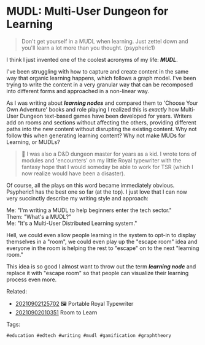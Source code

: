 # MUDL: Multi-User Dungeon for Learning

> Don't get yourself in a MUDL when learning. Just zettel down and
> you'll learn a lot more than you thought. (psypheric1)

I think I just invented one of the coolest acronyms of my life: ***MUDL***.

I've been struggling with how to capture and create content in the same
way that organic learning happens, which follows a graph model. I've
been trying to write the content in a very granular way that can be
recomposed into different forms and approached in a non-linear way.

As I was writing about ***learning nodes*** and compared them to 'Choose
Your Own Adventure' books and role playing I realized this is *exactly*
how Multi-User Dungeon text-based games have been developed for years.
Writers add on rooms and sections without affecting the others,
providing different paths into the new content without disrupting the
existing content. Why not follow this when generating learning content?
Why not make MUDs for Learning, or MUDLs?

> 💬
> I was also a D&D dungeon master for years as a kid. I wrote tons of
> modules and 'encounters' on my little Royal typewriter with the
> fantasy hope that I would someday be able to work for TSR (which I now
> realize would have been a disaster).

Of course, all the plays on this word became immediately obvious.
Psypheric1 has the best one so far (at the top). I just love that I can
now very succinctly describe my writing style and approach:

Me: "I'm writing a MUDL to help beginners enter the tech sector."  
Them: "What's a MUDL?"  
Me: "It's a Multi-User Distributed Learning system."

Hell, we could even allow people learning in the system to opt-in to
display themselves in a "room", we could even play up the "escape room"
idea and everyone in the room is helping the rest to "escape" on to the
next "learning room." 

This idea is so good I almost want to throw out the term ***learning
node*** and replace it with "escape room" so that people can visualize
their learning process even more.

Related:

* [20210902125702](/20210902125702/) 🖼️ Portable Royal Typewriter
* [20210902010351](/20210902010351/) Room to Learn

Tags:

    #education #edtech #writing #mudl #gamification #graphtheory
